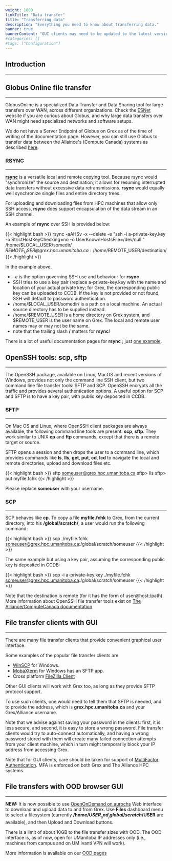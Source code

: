 ```yaml
---
weight: 1800
linkTitle: "Data transfer"
title: "Transferring data"
description: "Everything you need to know about transferring data."
banner: true
bannerContent: "GUI clients may need to be updated to the latest versions to work with the Duo MFA on Grex"
#categories: []
#tags: ["Configuration"]
---
```


## Introduction
---

## Globus Online file transfer
---

GlobusOnline is a specialized Data Transfer and Data Sharing tool for large transfers over WAN, across different organizations.
Check the [ESNet](https://fasterdata.es.net/ "ESNet") website if you are curious about Globus, and why large data transfers over WAN might need specialized networks and software setups.

We do not have a Server Endpoint of Globus on Grex as of the time of writing of the documentation page. 
However, you can still use Globus to transfer data between the Allaince's (Compute Canada) systems as described [here](https://docs.alliancecan.ca/wiki/Globus "Globus on Compute Canada clusters"). 

### RSYNC
---

[__rsync__](https://linux.die.net/man/1/rsync) is a versatile local and remote copying tool. Because rsync would "synchronize" the source and destination, it allows for resuming interrupted data transfers without excessive data retransmissions. __rsync__ would equally well synchronize single files and entire directory trees.

For uploading and downloading files from HPC machines that allow only SSH access, __rsync__ does support encapsulation of the data stream in an SSH channel. 

An example of __rsync__ over SSH is provided below:

{{< highlight bash >}}
rsync  -aAHSv -x --delete -e "ssh -i a-private-key.key -o StrictHostKeyChecking=no -o UserKnownHostsFile=/dev/null " /home/$LOCAL_USER/somedir/  $REMOTE_USER@grex.hpc.umanitoba.ca:/home/$REMOTE_USER/destination/
{{< /highlight >}}

In the example above,
 * _-e_ is the option governing SSH use and behaviour for __rsync__ .
 * SSH tries to use a key pair (replace a-private-key.key with the name and location of your actual private key; for Grex, the corresponding public key can be uploaded to CCDB. If the key is not provided or not found, SSH will default to password authentication.
 * /home/$LOCAL_USER/somedir/ is a path on a local machine. An actual source directory has to be supplied instead.
 * /home/$REMOTE_USER is a home directory on Grex system, and $REMOTE_USER is the user name on Grex. The local and remote user names may or may not be the same.
 * note that the trailing slash __/__ matters for __rsync__!

There is a lot of useful documentation pages for __rsync__ ; just [one example](https://phoenixnap.com/kb/how-to-rsync-over-ssh).

## OpenSSH tools: scp, sftp
---

The OpenSSH package, available on Linux, MacOS and recent versions of Windows, provides not only the command line SSH client, but two command line file transfer tools: SFTP and SCP.
OpenSSH encrypts all the traffic and provides several authentication options. A useful option for SCP and SFTP is to have a key pair, with public key deposited in CCDB.

### SFTP
---

On Mac OS and Linux, where OpenSSH client packages are always available, the following command line tools are present: __scp__, __sftp__. They work similar to UNIX __cp__ and __ftp__ commands, except that there is a remote target or source. 

SFTP opens a session and then drops the user to a command line, which provides commands like __ls__, __lls__, __get__, __put__, __cd__, __lcd__ to navigate the local and remote directories, upload and download files etc.

{{< highlight bash >}}
sftp someuser@grex.hpc.umanitoba.ca
sftp> lls
sftp> put  myfile.fchk
{{< /highlight >}}

Please replace __someuser__ with your username.

### SCP
---

SCP behaves like __cp__. To copy a file __myfile.fchk__ to Grex, from the current directory, into his __/global/scratch/__, a user would run the following command:

{{< highlight bash >}}
scp ./myfile.fchk someuser@grex.hpc.umanitoba.ca:/global/scratch/someuser
{{< /highlight >}}

The same example but using a key pair, assuming the corresponding public key is deposited in CCDB:

{{< highlight bash >}}
scp -i a-private-key.key ./myfile.fchk someuser@grex.hpc.umanitoba.ca:/global/scratch/someuser
{{< /highlight >}}

Note that the destination is remote (for it has the form of user@host:/path). 
More information about OpenSSH file transfer tools exist on [The Alliance/ComputeCanada documentation](https://docs.alliancecan.ca/wiki/Transferring_data#SCP "SCP")

<!-- GAS commented out as LFPT seem to be harder to work in MFA and Keypair situations.
### LFTP tool
---

[LFTP](http://lftp.yar.ru/) is a multi-protocol file transfer code for Linux, that supports some of the advanced features of Globus, enabling better bandwidth utilization through socket tuning and using multiple streams. On Grex (and between Grex and Compute Canada systems) only SFTP (that is, __sftp://__ URIs) is supported! So, the minimal syntax for opening a transfer session from Grex to Cedar would be (on Grex):

{{< highlight bash >}}
lftp sftp://someuser@cedar.computecanada.ca
{{< /highlight >}}

It has a command line interface not unlike the __ftp__ or __sftp__ command line tools, with __ls__, __get__, and __put__ commands.
-->

## File transfer clients with GUI
---

There are many file transfer clients that provide convenient graphical user interface.

Some examples of the popular file transfer clients are

* [WinSCP](https://winscp.net/eng/index.php "WinSCP") for Windows.
* [MobaXterm](https://mobaxterm.mobatek.net/ "MobaXterm") for Windows has an SFTP app.
* Cross platform [FileZilla Client](https://filezilla-project.org "FileZilla Client")

Other GUI clients will work with Grex too, as long as they provide SFTP protocol support.

To use such clients, one would need to tell them that SFTP is needed, and to provide the address, which is **grex.hpc.umanitoba.ca** and your Grex/Alliance username.

Note that we advise against saving your password in the clients: first, it is less secure, and second, it is easy to store a wrong password. File transfer clients would try to auto-connect automatically, and having a wrong password stored with them will create many failed connection attempts from your client machine, which in turn might temporarily block your IP address from accessing Grex.

Note that for GUI clients, care should be taken for support of  [MultiFactor Authentication](/connecting/mfa/). MFA is enforced on both Grex and The Alliance HPC systems.

## File transfers with OOD browser GUI
---

**NEW:** It is now possible to use [OpenOnDemand on aurochs](https://zebu.hpc.umanitoba.ca "OpenOnDemand on Grex") Web interface to download and upload data to and from Grex. Use __Files__ dashboard menu to select a filesystem (currently __/home/$USER__ and __/global/scratch/$USER__ are available), and then Upload and Download buttons.

There is a limit of about 10GB to the file transfer sizes with OOD. The OOD interface is, as of now, open for UManitoba IP addresses only (i.e., machines from campus and on UM Ivanti VPN will work). 

More information is available on our [OOD pages](/ood/)

<!-- {{< treeview display="tree" />}} -->

<!-- Changes and update:
* 
*
*
-->
